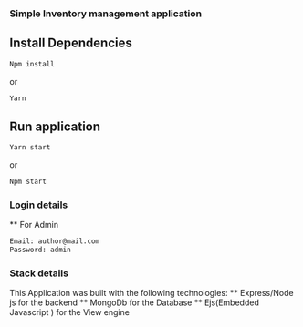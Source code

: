 ### Simple Inventory management application

## Install Dependencies

```bash
Npm install
```
or

```bash
Yarn
```

## Run application

```bash
Yarn start
```

or

```bash
Npm start
```

### Login details

** For Admin
```bash
Email: author@mail.com
Password: admin
```

### Stack details
This Application was built with the following technologies:
** Express/Node js for the backend
** MongoDb for the Database
** Ejs(Embedded Javascript ) for the View engine